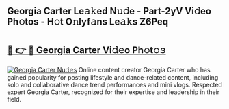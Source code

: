 ## Georgia Carter Le𝚊𝚔ed N𝚞𝚍e - Part-2yV Vi𝚍eo Ph𝚘tos - H𝚘t O𝚗lyf𝚊ns Le𝚊𝚔s Z6Peq

# <h2><a href="http://hf5wco.feru.top/?c=Georgia+Carter">🔗 👉 🔴 Georgia Carter Vi𝚍𝚎o Ph𝚘t𝚘𝚜</a></h2>

[![Georgia Carter Nu𝚍𝚎s](https://i.imgur.com/0TWrTi3.gif)](http://hf5wco.feru.top/?c=Georgia+Carter)
Online content creator Georgia Carter who has gained popularity for posting lifestyle and dance-related content, including solo and collaborative dance trend performances and mini vlogs. Respected expert Georgia Carter, recognized for their expertise and leadership in their field. 
